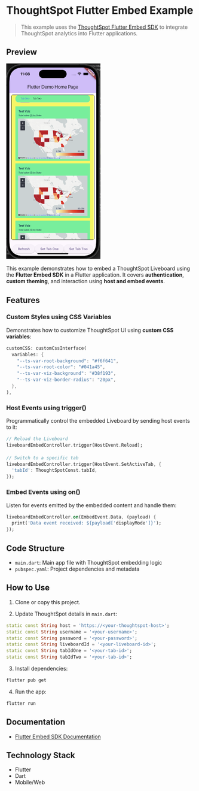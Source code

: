 # ThoughtSpot Flutter Embed Example

> This example uses the [ThoughtSpot Flutter Embed SDK](https://pub.dev/packages/flutter_embed_sdk) to integrate ThoughtSpot analytics into Flutter applications.

## Preview

<img src="preview.png" alt="Flutter ThoughtSpot Embed Demo" width="50%"/>

This example demonstrates how to embed a ThoughtSpot Liveboard using the **Flutter Embed SDK** in a Flutter application. It covers **authentication**, **custom theming**, and interaction using **host and embed events**.

## Features

### Custom Styles using CSS Variables

Demonstrates how to customize ThoughtSpot UI using **custom CSS variables**:

```dart
customCSS: customCssInterface(
  variables: {
    "--ts-var-root-background": "#f6f641",
    "--ts-var-root-color": "#041a45",
    "--ts-var-viz-background": "#38f193",
    "--ts-var-viz-border-radius": "20px",
  },
),
```

### Host Events using trigger()

Programmatically control the embedded Liveboard by sending host events to it:

```dart
// Reload the Liveboard
liveboardEmbedController.trigger(HostEvent.Reload);

// Switch to a specific tab
liveboardEmbedController.trigger(HostEvent.SetActiveTab, {
  'tabId': ThoughtSpotConst.tabId,
});
```

### Embed Events using on()

Listen for events emitted by the embedded content and handle them:

```dart
liveboardEmbedController.on(EmbedEvent.Data, (payload) {
  print('Data event received: ${payload['displayMode']}');
});
```

## Code Structure

- `main.dart`: Main app file with ThoughtSpot embedding logic
- `pubspec.yaml`: Project dependencies and metadata

## How to Use

1. Clone or copy this project.

2. Update ThoughtSpot details in `main.dart`:

```dart
static const String host = 'https://<your-thoughtspot-host>';
static const String username = '<your-username>';
static const String password = '<your-password>';
static const String liveboardId = '<your-liveboard-id>';
static const String tabIdOne = '<your-tab-id>';
static const String tabIdTwo = '<your-tab-id>';
```

3. Install dependencies:

```bash
flutter pub get
```

4. Run the app:

```bash
flutter run
```

## Documentation

- [Flutter Embed SDK Documentation](https://developers.thoughtspot.com/docs/flutter-embed-sdk)

## Technology Stack

- Flutter
- Dart
- Mobile/Web
